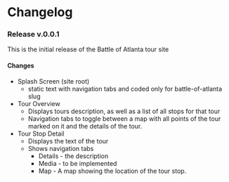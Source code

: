 # Changelog

### Release v.0.0.1
This is the initial release of the Battle of Atlanta tour site
#### Changes
* Splash Screen (site root)
    * static text with navigation tabs and coded only for battle-of-atlanta slug
* Tour Overview
    * Displays tours description, as well as a list of all stops for that tour
    * Navigation tabs to toggle between a map with all points of the tour marked on it and the details of the tour.
* Tour Stop Detail
    * Displays the text of the tour
    * Shows navigation tabs
        * Details - the description
        * Media - to be implemented
        * Map - A map showing the location of the tour stop.
